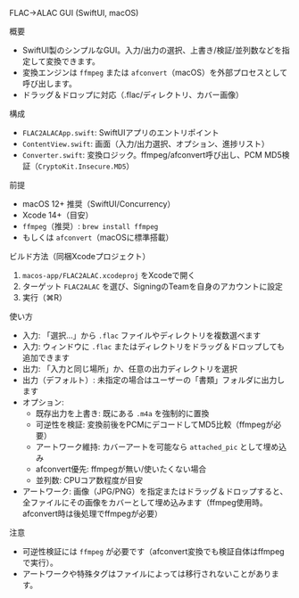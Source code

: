 FLAC→ALAC GUI (SwiftUI, macOS)

概要
- SwiftUI製のシンプルなGUI。入力/出力の選択、上書き/検証/並列数などを指定して変換できます。
- 変換エンジンは `ffmpeg` または `afconvert`（macOS）を外部プロセスとして呼び出します。
 - ドラッグ＆ドロップに対応（.flac/ディレクトリ、カバー画像）

構成
- `FLAC2ALACApp.swift`: SwiftUIアプリのエントリポイント
- `ContentView.swift`: 画面（入力/出力選択、オプション、進捗リスト）
- `Converter.swift`: 変換ロジック。ffmpeg/afconvert呼び出し、PCM MD5検証（`CryptoKit.Insecure.MD5`）

前提
- macOS 12+ 推奨（SwiftUI/Concurrency）
- Xcode 14+（目安）
- `ffmpeg`（推奨）: `brew install ffmpeg`
- もしくは `afconvert`（macOSに標準搭載）

ビルド方法（同梱Xcodeプロジェクト）
1. `macos-app/FLAC2ALAC.xcodeproj` をXcodeで開く
2. ターゲット `FLAC2ALAC` を選び、SigningのTeamを自身のアカウントに設定
3. 実行（⌘R）

使い方
- 入力: 「選択…」から `.flac` ファイルやディレクトリを複数選べます
- 入力: ウィンドウに `.flac` またはディレクトリをドラッグ＆ドロップしても追加できます
- 出力: 「入力と同じ場所」か、任意の出力ディレクトリを選択
- 出力（デフォルト）: 未指定の場合はユーザーの「書類」フォルダに出力します
- オプション:
  - 既存出力を上書き: 既にある `.m4a` を強制的に置換
  - 可逆性を検証: 変換前後をPCMにデコードしてMD5比較（ffmpegが必要）
  - アートワーク維持: カバーアートを可能なら `attached_pic` として埋め込み
  - afconvert優先: ffmpegが無い/使いたくない場合
  - 並列数: CPUコア数程度が目安
- アートワーク: 画像（JPG/PNG）を指定またはドラッグ＆ドロップすると、全ファイルにその画像をカバーとして埋め込みます（ffmpeg使用時。afconvert時は後処理でffmpegが必要）

注意
- 可逆性検証には `ffmpeg` が必要です（afconvert変換でも検証自体はffmpegで実行）。
- アートワークや特殊タグはファイルによっては移行されないことがあります。

